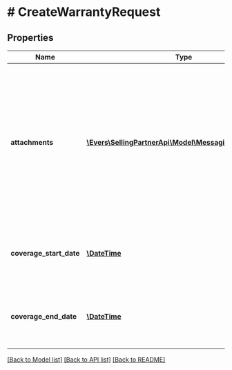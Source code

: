 # # CreateWarrantyRequest

## Properties

Name | Type | Description | Notes
------------ | ------------- | ------------- | -------------
**attachments** | [**\Evers\SellingPartnerApi\Model\Messaging\Attachment[]**](Attachment.md) | Attachments to include in the message to the buyer. If any text is included in the attachment, the text must be written in the buyer&#39;s language of preference, which can be retrieved from the GetAttributes operation. | [optional]
**coverage_start_date** | [**\DateTime**](\DateTime.md) | The start date of the warranty coverage to include in the message to the buyer. | [optional]
**coverage_end_date** | [**\DateTime**](\DateTime.md) | The end date of the warranty coverage to include in the message to the buyer. | [optional]

[[Back to Model list]](../../README.md#models) [[Back to API list]](../../README.md#endpoints) [[Back to README]](../../README.md)
